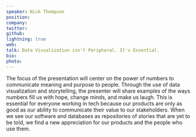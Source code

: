 ```yaml
---
speaker: Nick Thompson
position:
company:
twitter:
github:
lightning: true
web:
talk: Data Visualization isn't Peripheral. It's Essential.
bio:
photo:
---
```

The focus of the presentation will center on the power of numbers to communicate meaning and purpose to people. Through the use of data visualization and storytelling, the presenter will share examples of the ways numbers fill us with hope, change minds, and make us laugh. This is essential for everyone working in tech because our products are only as good as our ability to communicate their value to our stakeholders. When we see our software and databases as repositories of stories that are yet to be told, we find a new appreciation for our products and the people who use them.
